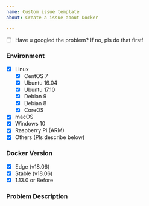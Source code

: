 ```yaml
---
name: Custom issue template
about: Create a issue about Docker

---
```


* [ ] Have u googled the problem? If no, pls do that first!

### Environment
<!--请提供环境信息，包括操作系统版本等，保留你的操作系统，其他选项删除-->
<!--Provides env info like OS version-->

* [x] Linux
   * [x] CentOS 7
   * [x] Ubuntu 16.04
   * [x] Ubuntu 17.10
   * [x] Debian 9
   * [x] Debian 8
   * [x] CoreOS
* [x] macOS
* [x] Windows 10
* [x] Raspberry Pi (ARM)
* [x] Others (Pls describe below)

### Docker Version
<!--如果你的 Docker 版本低于 18.06 请尽可能升级到该版本，保留你的 Docker 版本，其他选项删除-->
<!--if Docker version under 18.06, please upgrade Docker to 18.06-->

* [x] Edge (v18.06)
* [x] Stable (v18.06)
* [x] 1.13.0 or Before

### Problem Description
<!--描述你的问题，请贴出操作步骤，终端报错截图或文字信息-->
<!--describe problem with detailed steps and logs-->







<!--提交问题之前请点击预览标签，符合要求之后再提交问题-->
